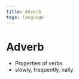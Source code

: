 ```yaml
---
title: Adverb
tags: language
---
```


# Adverb
- Properties of verbs
- slowly, frequently, nally




























































































